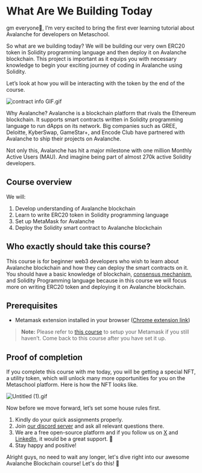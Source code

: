 # What Are We Building Today

gm everyone🌈, I’m very excited to bring the first ever learning tutorial about Avalanche for developers on Metaschool.

So what are we building today? We will be building our very own ERC20 token in Solidity programming language and then deploy it on Avalanche blockchain. This project is important as it equips you with necessary knowledge to begin your exciting journey of coding in Avalanche using Solidity.

Let’s look at how you will be interacting with the token by the end of the course.

![contract info GIF.gif](https://github.com/0xmetaschool/Learning-Projects/blob/main/assests_for_all/assets_for_Avalanche_c1/What%20Are%20We%20Building%20Today/contract_info_GIF.gif?raw=true)

Why Avalanche? Avalanche is a blockchain platform that rivals the Ethereum blockchain. It supports smart contracts written in Solidity programming language to run dApps on its network. Big companies such as GREE, Deloitte, KyberSwap, GameStar+, and Encode Club have partnered with Avalanche to ship their projects on Avalanche.

Not only this, Avalanche has hit a major milestone with one million Monthly Active Users (MAU). And imagine being part of almost 270k active Solidity developers.

## Course overview

We will:

1. Develop understanding of Avalanche blockchain
2. Learn to write ERC20 token in Solidity programming language
3. Set up MetaMask for Avalanche
4. Deploy the Solidity smart contract to Avalanche blockchain

## Who exactly should take this course?

This course is for beginner web3 developers who wish to learn about Avalanche blockchain and how they can deploy the smart contracts on it. You should have a basic knowledge of blockchain, [consensus mechanism](https://metaschool.so/articles/consensus-mechanism-meaning/), and Solidity Programming language because in this course we will focus more on writing ERC20 token and deploying it on Avalanche blockchain.

## Prerequisites

- Metamask extension installed in your browser ([Chrome extension link](https://chrome.google.com/webstore/detail/metamask/nkbihfbeogaeaoehlefnkodbefgpgknn))

> **Note:** Please refer to [this course](https://metaschool.so/courses/understand-and-setup-metamask-account) to setup your Metamask if you still haven’t. Come back to this course after you have set it up.

## Proof of completion

If you complete this course with me today, you will be getting a special NFT, a utility token, which will unlock many more opportunities for you on the Metaschool platform. Here is how the NFT looks like.

![Untitled (1).gif](<https://github.com/0xmetaschool/Learning-Projects/blob/main/assests_for_all/assets_for_Avalanche_c1/What%20Are%20We%20Building%20Today/Untitled_(1).gif?raw=true>)


Now before we move forward, let’s set some house rules first.
1. Kindly do your quick assignments properly.
2. Join [our discord server](https://discord.gg/vbVMUwXWgc) and ask all relevant questions there.
3. We are a free open-source platform and if you follow us on [X](https://bit.ly/aval-course-twitter) and [LinkedIn](https://bit.ly/aval-course-linkedin), it would be a great support.  🫣
4. Stay happy and positive!



Alright guys, no need to wait any longer, let's dive right into our awesome Avalanche Blockchain course! Let's do this! 🙌
